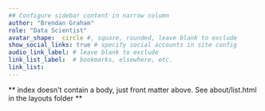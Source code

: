 ```yaml
---
## Configure sidebar content in narrow column
author: "Brendan Graham"
role: "Data Scientist"
avatar_shape:  circle #, square, rounded, leave blank to exclude
show_social_links: true # specify social accounts in site config
audio_link_label: # leave blank to exclude
link_list_label:  # bookmarks, elsewhere, etc.
link_list:
---
```


** index doesn't contain a body, just front matter above.
See about/list.html in the layouts folder **
